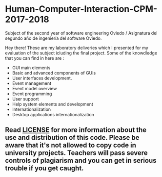 # Human-Computer-Interaction-CPM-2017-2018
Subject of the second year of software engineering Oviedo / Asignatura del segundo año de ingeniería del software Oviedo.

Hey there!
These are my laboratory deliveries which I presented for my evaluation of the subject icluding the final project.
Some of the knowdledge that you can find in here are : <br />

- GUI main elements
- Basic and advanced components of GUIs 
- User interfaces development.
- Event management
- Event model overview
- Event programming
- User support
- Help system elements and development
- Internationalization
- Desktop applications internationalization



## __**Read [LICENSE](https://github.com/Niobe93/Human-Computer-Interaction-CPM-2017-2018/edit/master/LICENSE) for more information about the use and distribution of this code. Please be aware that it's not allowed to copy code in university projects. Teachers will pass severe controls of plagiarism and you can get in serious trouble if you get caught.**__
